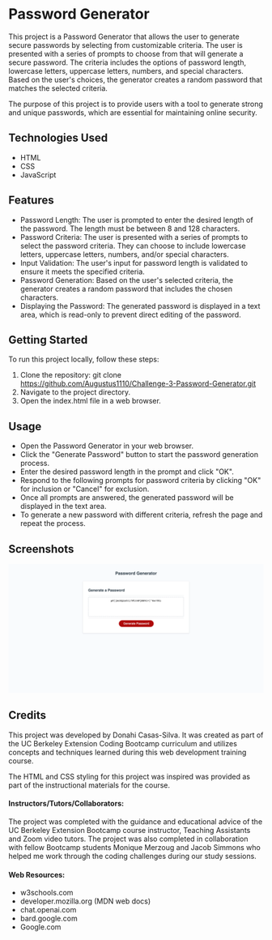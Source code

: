 # Password Generator

This project is a Password Generator that allows the user to generate secure passwords by selecting from customizable criteria. The user is presented with a series of prompts to choose from that will generate a secure password. The criteria includes the options of password length, lowercase letters, uppercase letters, numbers, and special characters. Based on the user's choices, the generator creates a random password that matches the selected criteria.

The purpose of this project is to provide users with a tool to generate strong and unique passwords, which are essential for maintaining online security.

## Technologies Used

- HTML
- CSS
- JavaScript

## Features

- Password Length: The user is prompted to enter the desired length of the password. The length must be between 8 and 128 characters.
- Password Criteria: The user is presented with a series of prompts to select the password criteria. They can choose to include lowercase letters, uppercase letters, numbers, and/or special characters.
- Input Validation: The user's input for password length is validated to ensure it meets the specified criteria.
- Password Generation: Based on the user's selected criteria, the generator creates a random password that includes the chosen characters.
- Displaying the Password: The generated password is displayed in a text area, which is read-only to prevent direct editing of the password.

## Getting Started

To run this project locally, follow these steps:

1. Clone the repository: git clone <https://github.com/Augustus1110/Challenge-3-Password-Generator.git>
2. Navigate to the project directory.
3. Open the index.html file in a web browser.

## Usage

- Open the Password Generator in your web browser.
- Click the "Generate Password" button to start the password generation process.
- Enter the desired password length in the prompt and click "OK".
- Respond to the following prompts for password criteria by clicking "OK" for inclusion or "Cancel" for exclusion.
- Once all prompts are answered, the generated password will be displayed in the text area.
- To generate a new password with different criteria, refresh the page and repeat the process.

## Screenshots

![Password Generator](password-generator.png)

## Credits

This project was developed by Donahi Casas-Silva. It was created as part of the UC Berkeley Extension Coding Bootcamp curriculum and utilizes concepts and techniques learned during this web development training course.

The HTML and CSS styling for this project was inspired was provided as part of the instructional materials for the course.

#### Instructors/Tutors/Collaborators:

The project was completed with the guidance and educational advice of the UC Berkeley Extension Bootcamp course instructor, Teaching Assistants and Zoom video tutors. The project was also completed in collaboration with fellow Bootcamp students Monique Merzoug and Jacob Simmons who helped me work through the coding challenges during our study sessions. 


#### Web Resources:

- w3schools.com
- developer.mozilla.org (MDN web docs)
- chat.openai.com
- bard.google.com
- Google.com